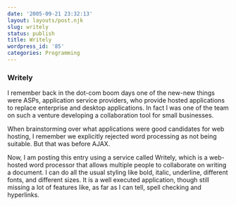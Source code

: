 ```yaml
---
date: '2005-09-21 23:32:13'
layout: layouts/post.njk
slug: writely
status: publish
title: Writely
wordpress_id: '85'
categories: Programming
---
```


###    Writely

I remember back in the dot-com boom days one of the new-new things were ASPs, application service providers, who provide hosted applications to replace enterprise and desktop applications.  In fact I was one of the team on such a venture developing a collaboration tool for small businesses.

 When brainstorming over what applications were good candidates for web hosting, I remember we explicitly rejected word processing as not being suitable.  But that was before AJAX.

 Now, I am posting this entry using a service called Writely, which is a web-hosted word processor that allows multiple people to collaborate on writing a document.  I can do all the usual styling like bold, italic, underline, different fonts, and different sizes. It is a well executed application, though still missing a lot of features like, as far as I can tell, spell checking and hyperlinks.

